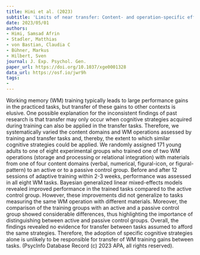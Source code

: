 ```yaml
---
title: Himi et al. (2023)
subtitle: 'Limits of near transfer: Content- and operation-specific effects of working memory training'
date: 2023/05/01
authors:
- Himi, Samsad Afrin
- Stadler, Matthias
- von Bastian, Claudia C
- Bühner, Markus
- Hilbert, Sven
journal: J. Exp. Psychol. Gen.
paper_url: https://doi.org/10.1037/xge0001328
data_url: https://osf.io/jwr9h
tags:
- 
---
```


Working memory (WM) training typically leads to large performance gains in the practiced tasks, but transfer of these gains to other contexts is elusive. One possible explanation for the inconsistent findings of past research is that transfer may only occur when cognitive strategies acquired during training can also be applied in the transfer tasks. Therefore, we systematically varied the content domains and WM operations assessed by training and transfer tasks and, thereby, the extent to which similar cognitive strategies could be applied. We randomly assigned 171 young adults to one of eight experimental groups who trained one of two WM operations (storage and processing or relational integration) with materials from one of four content domains (verbal, numerical, figural-icon, or figural-pattern) to an active or to a passive control group. Before and after 12 sessions of adaptive training within 2-3 weeks, performance was assessed in all eight WM tasks. Bayesian generalized linear mixed-effects models revealed improved performance in the trained tasks compared to the active control group. However, these improvements did not generalize to tasks measuring the same WM operation with different materials. Moreover, the comparison of the training groups with an active and a passive control group showed considerable differences, thus highlighting the importance of distinguishing between active and passive control groups. Overall, the findings revealed no evidence for transfer between tasks assumed to afford the same strategies. Therefore, the adoption of specific cognitive strategies alone is unlikely to be responsible for transfer of WM training gains between tasks. (PsycInfo Database Record (c) 2023 APA, all rights reserved).

